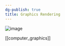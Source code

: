 ```yaml
---
dg-publish: true
title: Graphics Rendering
---
```


![image](https://cdn.jsdelivr.net/gh/aaronmack/image-hosting@master/e/image.152uiessl800.webp)

[[computer_graphics]]
